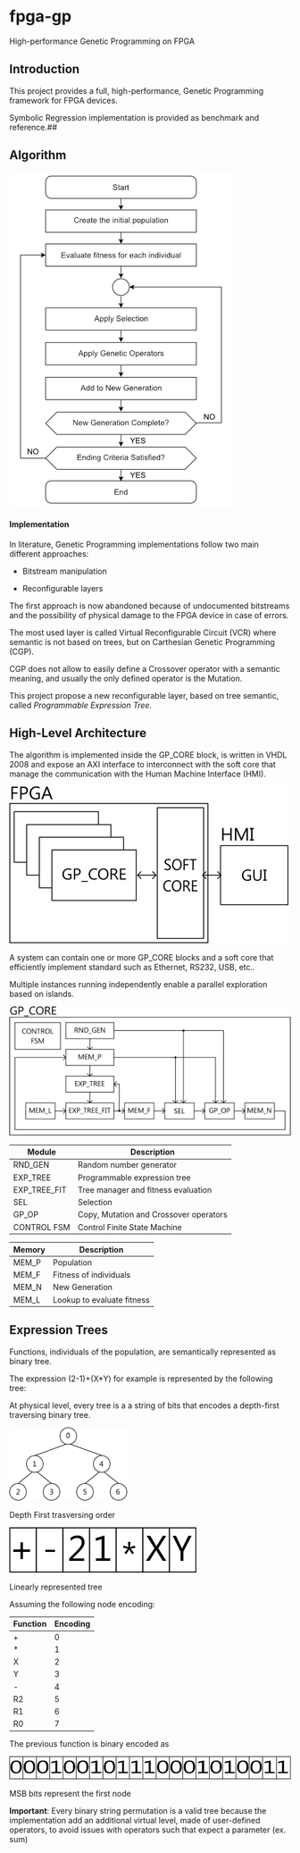# fpga-gp

High-performance Genetic Programming on FPGA 

## Introduction

This project provides a full, high-performance, Genetic Programming framework for FPGA devices.

Symbolic Regression implementation is provided as benchmark and reference.## 

## Algorithm

![gp algorithm](/docs/images/gp_algorithm.png)

#### Implementation

In literature, Genetic Programming implementations follow two main different approaches:

- Bitstream manipulation

- Reconfigurable layers    

The first approach is now abandoned because of undocumented bitstreams and the possibility of physical damage to the FPGA device in case of errors.

The most used layer is called Virtual Reconfigurable Circuit (VCR) where semantic is not based on trees, but on Carthesian Genetic Programming (CGP).

CGP does not allow to easily define a Crossover operator with a semantic meaning, and usually the only defined operator is the Mutation.

This project propose a new reconfigurable layer, based on tree semantic, called *Programmable Expression Tree*.

## High-Level Architecture

The algorithm is implemented inside the GP_CORE block, is written in VHDL 2008 and expose an AXI interface to interconnect with the soft core that manage the communication with the Human Machine Interface (HMI).


![high level architecture](/docs/images/hl_arch.png)

A system can contain one or more GP_CORE blocks and a soft core that efficiently implement standard such as Ethernet, RS232, USB, etc..

Multiple instances running independently enable a parallel exploration based on islands.



![gp_core high level architecture](/docs/images/gp_core_hl_arch.png)


| Module       | Description                            |
| ------------ | -------------------------------------- |
| RND_GEN      | Random number generator                |
| EXP_TREE     | Programmable expression tree           |
| EXP_TREE_FIT | Tree manager and fitness evaluation    |
| SEL          | Selection                              |
| GP_OP        | Copy, Mutation and Crossover operators |
| CONTROL FSM  | Control Finite State Machine           |



| Memory | Description                |
| ------ | -------------------------- |
| MEM_P  | Population                 |
| MEM_F  | Fitness of individuals     |
| MEM_N  | New Generation             |
| MEM_L  | Lookup to evaluate fitness |



## Expression Trees

Functions, individuals of the population, are semantically represented as binary tree.

The expression (2-1)+(X*Y) for example is represented by the following tree:

At physical level, every tree is a a string of bits that encodes a depth-first traversing binary tree.



![trasversing order](/docs/images/exp_tree_order.png)

Depth First trasversing order



![tree string](/docs/images/exp_tree_string.png)

Linearly represented tree



Assuming the following node encoding:

| Function | Encoding |
| -------- | -------- |
| +        | 0        |
| *        | 1        |
| X        | 2        |
| Y        | 3        |
| -        | 4        |
| R2       | 5        |
| R1       | 6        |
| R0       | 7        |

The previous function is binary encoded as

![binary tree string](/docs/images/exp_tree_string_bin.png)

MSB bits represent the first node

**Important**: Every binary string permutation is a valid tree because the implementation add an additional virtual level, made of user-defined operators, to avoid issues with operators such that expect a parameter (ex. sum)

